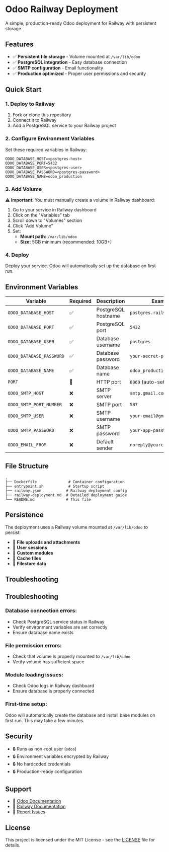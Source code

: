 # Odoo Railway Deployment

A simple, production-ready Odoo deployment for Railway with persistent storage.

## Features

- ✅ **Persistent file storage** - Volume mounted at `/var/lib/odoo`
- ✅ **PostgreSQL integration** - Easy database connection
- ✅ **SMTP configuration** - Email functionality
- ✅ **Production optimized** - Proper user permissions and security

## Quick Start

### 1. Deploy to Railway

1. Fork or clone this repository
2. Connect it to Railway
3. Add a PostgreSQL service to your Railway project

### 2. Configure Environment Variables

Set these required variables in Railway:
```
ODOO_DATABASE_HOST=<postgres-host>
ODOO_DATABASE_PORT=5432
ODOO_DATABASE_USER=<postgres-user>
ODOO_DATABASE_PASSWORD=<postgres-password>
ODOO_DATABASE_NAME=odoo_production
```

### 3. Add Volume

⚠️ **Important**: You must manually create a volume in Railway dashboard:

1. Go to your service in Railway dashboard
2. Click on the "Variables" tab
3. Scroll down to "Volumes" section
4. Click "Add Volume"
5. Set:
   - **Mount path:** `/var/lib/odoo`
   - **Size:** 5GB minimum (recommended: 10GB+)

### 4. Deploy

Deploy your service. Odoo will automatically set up the database on first run.

## Environment Variables

| Variable | Required | Description | Example |
|----------|----------|-------------|---------|
| `ODOO_DATABASE_HOST` | ✅ | PostgreSQL hostname | `postgres.railway.internal` |
| `ODOO_DATABASE_PORT` | ✅ | PostgreSQL port | `5432` |
| `ODOO_DATABASE_USER` | ✅ | Database username | `postgres` |
| `ODOO_DATABASE_PASSWORD` | ✅ | Database password | `your-secret-password` |
| `ODOO_DATABASE_NAME` | ✅ | Database name | `odoo_production` |
| `PORT` | 🔧 | HTTP port | `8069` (auto-set by Railway) |
| `ODOO_SMTP_HOST` | ❌ | SMTP server | `smtp.gmail.com` |
| `ODOO_SMTP_PORT_NUMBER` | ❌ | SMTP port | `587` |
| `ODOO_SMTP_USER` | ❌ | SMTP username | `your-email@gmail.com` |
| `ODOO_SMTP_PASSWORD` | ❌ | SMTP password | `your-app-password` |
| `ODOO_EMAIL_FROM` | ❌ | Default sender | `noreply@yourcompany.com` |

## File Structure

```
.
├── Dockerfile              # Container configuration
├── entrypoint.sh           # Startup script
├── railway.json           # Railway deployment config
├── railway-deployment.md  # Detailed deployment guide
└── README.md              # This file
```

## Persistence

The deployment uses a Railway volume mounted at `/var/lib/odoo` to persist:

- 📁 **File uploads and attachments**
- 📁 **User sessions**
- 📁 **Custom modules**
- 📁 **Cache files**
- 📁 **Filestore data**

## Troubleshooting

## Troubleshooting

### Database connection errors:
- Check PostgreSQL service status in Railway
- Verify environment variables are set correctly
- Ensure database name exists

### File permission errors:
- Check that volume is properly mounted to `/var/lib/odoo`
- Verify volume has sufficient space

### Module loading issues:
- Check Odoo logs in Railway dashboard
- Ensure database is properly connected

### First-time setup:
Odoo will automatically create the database and install base modules on first run. This may take a few minutes.

## Security

- 🔒 Runs as non-root user (`odoo`)
- 🔒 Environment variables encrypted by Railway
- 🔒 No hardcoded credentials
- 🔒 Production-ready configuration

## Support

- 📖 [Odoo Documentation](https://www.odoo.com/documentation)
- 🚂 [Railway Documentation](https://docs.railway.app)
- 🐛 [Report Issues](https://github.com/aaronmbdev/odoo/issues)

## License

This project is licensed under the MIT License - see the [LICENSE](LICENSE) file for details.
